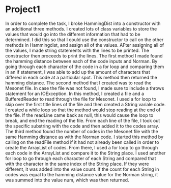 # Project1

  In order to complete the task, I broke HammingDist into a constructor with an additional three methods. I created lots of class variables to store the values that would go into the different information that had to be determined. I did this so that I could use the constructor to call on the other methods in Hammingdist, and assign all of the values. AFter assigning all of the values, I made string statements with the lines to be printed. The constructor then proceeds to print the lines.
  The first method I made found the hamming distance between each of the code inputs and Norman. By going through each character of the code in a for loop and comparing them in an if statement, I was able to add up the amount of characters that differed in each code at a particular spot. This method then returned the hamming distance.
  The second method that I created was to read the Mesonet file. In case the file was not found, I made sure to include a throws statement for an IOException. In this method, I created a file and a BufferedReader to read through the file for Mesonet. I used a for loop to skip over the first title lines of the file and then created a String variale code. I created a while loop so that the method would stop reading at the end of the file. If the readLine came back as null, this would cause the loop to break, and end the reading of the file. From each line of the file, I took out the specific substring with the code and then added it to the codes array.
  The third method found the number of codes in the Mesonet file with the same Hamming distance as with the Norman code. I started this method by calling on the readFile method if it had not already been called in order to create the ArrayList of codes. From there, I used a for loop to go through each code in the ArrayList and compare it to the String place. I used another for loop to go through each character of each String and compared that with the character in the same index of the String place. If they were different, it was added into the value count. If the count for each String in codes was equal to the hamming distance value for the Norman string, it was summed into the value num, which was then returned.


